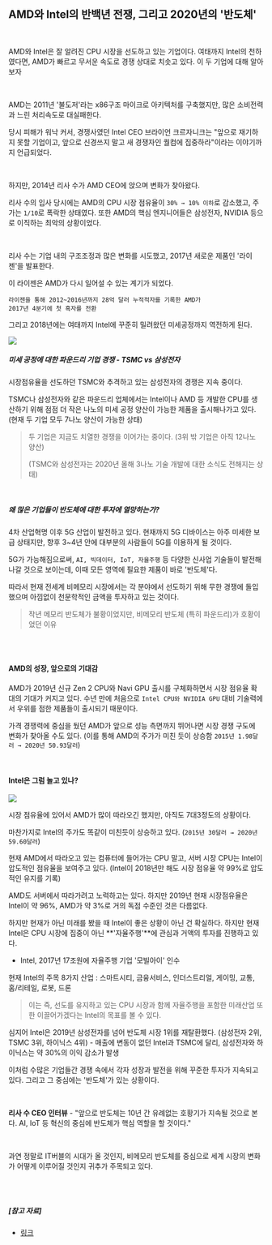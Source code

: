 ## AMD와 Intel의 반백년 전쟁, 그리고 2020년의 '반도체'

<br>

AMD와 Intel은 잘 알려진 CPU 시장을 선도하고 있는 기업이다. 여태까지 Intel의 천하였다면, AMD가 빠르고 무서운 속도로 경쟁 상대로 치솟고 있다. 이 두 기업에 대해 알아보자

<br>

AMD는 2011년 '불도저'라는 x86구조 마이크로 아키텍처를 구축했지만, 많은 소비전력과 느린 처리속도로 대실패한다.

당시 피해가 워낙 커서, 경쟁사였던 Intel CEO 브라이언 크르자니크는 "앞으로 재기하지 못할 기업이고, 앞으로 신경쓰지 말고 새 경쟁자인 퀄컴에 집중하라"이라는 이야기까지 언급되었다.

<br>

하지만, 2014년 리사 수가 AMD CEO에 앉으며 변화가 찾아왔다.

리사 수의 입사 당시에는 AMD의 CPU 시장 점유율이 `30% → 10% 이하`로 감소했고, 주가는 `1/10`로 폭락한 상태였다. 또한 AMD의 핵심 엔지니어들은 삼성전자, NVIDIA 등으로 이직하는 최악의 상황이었다.

<br>

리사 수는 기업 내의 구조조정과 많은 변화를 시도했고, 2017년 새로운 제품인 '라이젠'을 발표한다.

이 라이젠은 AMD가 다시 일어설 수 있는 계기가 되었다.

```
라이젠을 통해 2012~2016년까지 28억 달러 누적적자를 기록한 AMD가 
2017년 4분기에 첫 흑자를 전환
```

그리고 2018년에는 여태까지 Intel에 꾸준히 밀려왔던 미세공정까지 역전하게 된다.

<img src="https://github.com/gyoogle/tech-interview-for-developer/blob/master/resources/roadmap.PNG?raw=true">

<br>

##### *미세 공정에 대한 파운드리 기업 경쟁  - TSMC vs 삼성전자*

시장점유율을 선도하던 TSMC와 추격하고 있는 삼성전자의 경쟁은 지속 중이다.

TSMC나 삼성전자와 같은 파운드리 업체에서는 Intel이나 AMD 등 개발한 CPU를 생산하기 위해 점점 더 작은 나노의 미세 공정 양산이 가능한 제품을 출시해나가고 있다. (현재 두 기업 모두 7나노 양산이 가능한 상태)

> 두 기업은 지금도 치열한 경쟁을 이어가는 중이다. (3위 밖 기업은 아직 12나노 양산)
>
> (TSMC와 삼성전자는 2020년 올해 3나노 기술 개발에 대한 소식도 전해지는 상태)

<br>

##### *왜 많은 기업들이 반도체에 대한 투자에 열망하는가?*

4차 산업혁명 이후 5G 산업이 발전하고 있다. 현재까지 5G 디바이스는 아주 미세한 보급 상태지만, 향후 3~4년 안에 대부분의 사람들이 5G를 이용하게 될 것이다.

5G가 가능해짐으로써, `AI, 빅데이터, IoT, 자율주행` 등 다양한 신사업 기술들이 발전해나갈 것으로 보이는데, 이때 모든 영역에 필요한 제품이 바로 '반도체'다.

따라서 현재 전세계 비메모리 시장에서는 각 분야에서 선도하기 위해 무한 경쟁에 돌입했으며 아낌없이 천문학적인 금액을 투자하고 있는 것이다.

> 작년 메모리 반도체가 불황이었지만, 비메모리 반도체 (특히 파운드리)가 호황이었던 이유

<br>

<br>

#### AMD의 성장, 앞으로의 기대감

AMD가 2019년 신규 Zen 2 CPU와 Navi GPU 출시를 구체화하면서 시장 점유율 확대의 기대가 커지고 있다. 수년 만에 처음으로 `Intel CPU와 NVIDIA GPU` 대비 기술력에서 우위를 점한 제품들이 출시되기 때문이다.

가격 경쟁력에 중심을 뒀던 AMD가 앞으로 성능 측면까지 뛰어나면 시장 경쟁 구도에 변화가 찾아올 수도 있다. (이를 통해 AMD의 주가가 미친 듯이 상승함 `2015년 1.98달러 → 2020년 50.93달러`)

<br>

#### Intel은 그럼 놀고 있나?

<img src="https://github.com/gyoogle/tech-interview-for-developer/blob/master/resources/CPU%EC%A0%90%EC%9C%A0.PNG?raw=true">

<br>

시장 점유율에 있어서 AMD가 많이 따라오긴 했지만, 아직도 7대3정도의 상황이다.

마찬가지로 Intel의 주가도 똑같이 미친듯이 상승하고 있다. (`2015년 30달러 → 2020년 59.60달러`)

현재 AMD에서 따라오고 있는 컴퓨터에 들어가는 CPU 말고, 서버 시장 CPU는 Intel이 압도적인 점유율을 보여주고 있다. (Intel이 2018년만 해도 시장 점유율 약 99%로 압도적인 유지를 기록)

AMD도 서버에서 따라가려고 노력하고는 있다. 하지만 2019년 현재 시장점유율은 Intel이 약 96%, AMD가 약 3%로 거의 독점 수준인 것은 다름없다.

하지만 현재가 아닌 미래를 봤을 때 Intel이 좋은 상황이 아닌 건 확실하다. 하지만 현재 Intel은 CPU 시장에 집중이 아닌 **'자율주행'**에 관심과 거액의 투자를 진행하고 있다.

- Intel, 2017년 17조원에 자율주행 기업 '모빌아이' 인수

현재 Intel의 주목 8가지 산업 : 스마트시티, 금융서비스, 인더스트리얼, 게이밍, 교통, 홈/리테일, 로봇, 드론

> 이는 즉, 선도를 유지하고 있는 CPU 시장과 함께 자율주행을 포함한 미래산업 또한 이끌어가겠다는 Intel의 목표를 볼 수 있다.

심지어 Intel은 2019년 삼성전자를 넘어 반도체 시장 1위를 재탈환했다. (삼성전자 2위, TSMC 3위, 하이닉스 4위) - 매출에 변동이 없던 Intel과 TSMC에 달리, 삼성전자와 하이닉스는 약 30%의 이익 감소가 발생

이처럼 수많은 기업들간 경쟁 속에서 각자 성장과 발전을 위해 꾸준한 투자가 지속되고 있다. 그리고 그 중심에는 '반도체'가 있는 상황이다.

<br>

**리사 수 CEO 인터뷰** - "앞으로 반도체는 10년 간 유례없는 호황기가 지속될 것으로 본다. AI, IoT 등 혁신의 중심에 반도체가 핵심 역할을 할 것이다."

<br>

과연 정말로 IT버블의 시대가 올 것인지, 비메모리 반도체를 중심으로 세계 시장의 변화가 어떻게 이루어질 것인지 귀추가 주목되고 있다.

<br>

<br>

##### [참고 자료]

- [링크](https://www.youtube.com/watch?v=6dp4E5HIpRU)